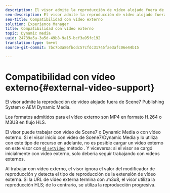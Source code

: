 ```yaml
---
description: El visor admite la reproducción de vídeo alojado fuera de Scene7 Publishing System o AEM Dynamic Media.
seo-description: El visor admite la reproducción de vídeo alojado fuera de Scene7 Publishing System o AEM Dynamic Media.
seo-title: Compatibilidad con vídeo externo
solution: Experience Manager
title: Compatibilidad con vídeo externo
topic: Dynamic media
uuid: 24739a5a-3a5d-49b8-9a15-bcf3a95fc192
translation-type: tm+mt
source-git-commit: 7bc7b3a86fbcdc57cfdc31745fae3afc06e44b15

---
```



# Compatibilidad con vídeo externo{#external-video-support}

El visor admite la reproducción de vídeo alojado fuera de Scene7 Publishing System o AEM Dynamic Media.

Los formatos admitidos para el vídeo externo son MP4 en formato H.264 o M3U8 en flujo HLS.

El visor puede trabajar con vídeo de Scene7 o Dynamic Media o con vídeo externo. Si el visor inicio con vídeo de Scene7/Dynamic Media y lo utiliza con este tipo de recurso en adelante, no es posible cargar un vídeo externo en este visor con [ el `setVideo`](../../c-html5-s7-aem-asset-viewers/c-html5-video-reference/c-html5-video-viewer-20-javascriptapiref/r-html5-video-viewer-20-javascriptapiref-setvideo.md#reference-85d3422d6ce64a36ac74827120b5a17c) método . Y viceversa: si el visor se cargó inicialmente con vídeo externo, solo debería seguir trabajando con vídeos externos.

Al trabajar con vídeo externo, el visor ignora el valor del modificador de reproducción y detecta el tipo de reproducción de la extensión de vídeo externa. Si la URL de vídeo externa termina con .m3u8, el visor utiliza la reproducción HLS; de lo contrario, se utiliza la reproducción progresiva.
